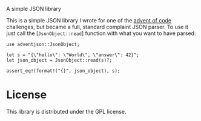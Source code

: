 A simple JSON library

This is a simple JSON library I wrote for one of the [advent of
code](https://adventofcode.com/) challenges, but became a full,
standard complaint JSON parser.  To use it just call the
[`JsonObject::read`] function with what you want to have parsed:

```
use adventjson::JsonObject;

let s = "{\"hello\": \"World\", \"answer\": 42}";
let json_object = JsonObject::read(s)?;

assert_eq!(format!("{}", json_object), s);
```

# License
This library is distributed under the GPL license.
